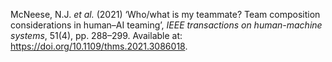 
McNeese, N.J. _et al._ (2021) ‘Who/what is my teammate? Team composition considerations in human–AI teaming’, _IEEE transactions on human-machine systems_, 51(4), pp. 288–299. Available at: https://doi.org/10.1109/thms.2021.3086018.


